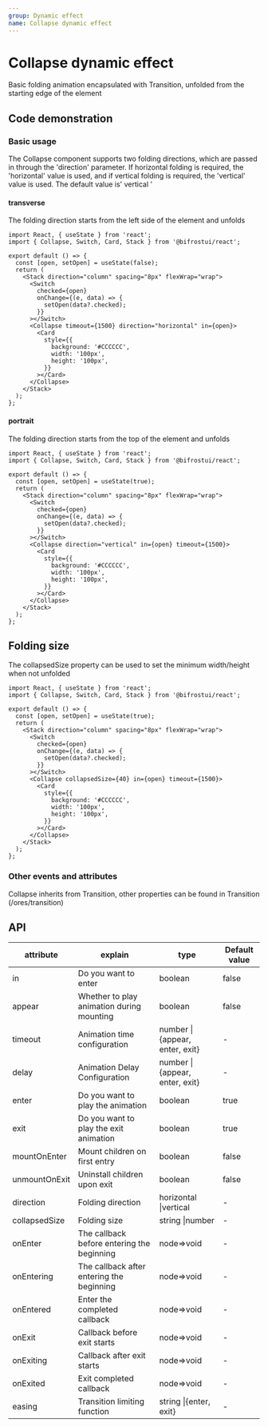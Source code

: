 ```yaml
---
group: Dynamic effect
name: Collapse dynamic effect
---
```


# Collapse dynamic effect

Basic folding animation encapsulated with Transition, unfolded from the starting edge of the element

## Code demonstration

### Basic usage

The Collapse component supports two folding directions, which are passed in through the 'direction' parameter. If horizontal folding is required, the 'horizontal' value is used, and if vertical folding is required, the 'vertical' value is used. The default value is' vertical '

#### transverse

The folding direction starts from the left side of the element and unfolds

```tsx
import React, { useState } from 'react';
import { Collapse, Switch, Card, Stack } from '@bifrostui/react';

export default () => {
  const [open, setOpen] = useState(false);
  return (
    <Stack direction="column" spacing="8px" flexWrap="wrap">
      <Switch
        checked={open}
        onChange={(e, data) => {
          setOpen(data?.checked);
        }}
      ></Switch>
      <Collapse timeout={1500} direction="horizontal" in={open}>
        <Card
          style={{
            background: '#CCCCCC',
            width: '100px',
            height: '100px',
          }}
        ></Card>
      </Collapse>
    </Stack>
  );
};
```

#### portrait

The folding direction starts from the top of the element and unfolds

```tsx
import React, { useState } from 'react';
import { Collapse, Switch, Card, Stack } from '@bifrostui/react';

export default () => {
  const [open, setOpen] = useState(true);
  return (
    <Stack direction="column" spacing="8px" flexWrap="wrap">
      <Switch
        checked={open}
        onChange={(e, data) => {
          setOpen(data?.checked);
        }}
      ></Switch>
      <Collapse direction="vertical" in={open} timeout={1500}>
        <Card
          style={{
            background: '#CCCCCC',
            width: '100px',
            height: '100px',
          }}
        ></Card>
      </Collapse>
    </Stack>
  );
};
```

## Folding size

The collapsedSize property can be used to set the minimum width/height when not unfolded

```tsx
import React, { useState } from 'react';
import { Collapse, Switch, Card, Stack } from '@bifrostui/react';

export default () => {
  const [open, setOpen] = useState(true);
  return (
    <Stack direction="column" spacing="8px" flexWrap="wrap">
      <Switch
        checked={open}
        onChange={(e, data) => {
          setOpen(data?.checked);
        }}
      ></Switch>
      <Collapse collapsedSize={40} in={open} timeout={1500}>
        <Card
          style={{
            background: '#CCCCCC',
            width: '100px',
            height: '100px',
          }}
        ></Card>
      </Collapse>
    </Stack>
  );
};
```

### Other events and attributes

Collapse inherits from Transition, other properties can be found in Transition (/ores/transition)

## API

| attribute     | explain                                    | type                           | Default value |
| ------------- | ------------------------------------------ | ------------------------------ | ------------- |
| in            | Do you want to enter                       | boolean                        | false         |
| appear        | Whether to play animation during mounting  | boolean                        | false         |
| timeout       | Animation time configuration               | number \|{appear, enter, exit} | -             |
| delay         | Animation Delay Configuration              | number \|{appear, enter, exit} | -             |
| enter         | Do you want to play the animation          | boolean                        | true          |
| exit          | Do you want to play the exit animation     | boolean                        | true          |
| mountOnEnter  | Mount children on first entry              | boolean                        | false         |
| unmountOnExit | Uninstall children upon exit               | boolean                        | false         |
| direction     | Folding direction                          | horizontal \|vertical          | -             |
| collapsedSize | Folding size                               | string \|number                | -             |
| onEnter       | The callback before entering the beginning | node=>void                     | -             |
| onEntering    | The callback after entering the beginning  | node=>void                     | -             |
| onEntered     | Enter the completed callback               | node=>void                     | -             |
| onExit        | Callback before exit starts                | node=>void                     | -             |
| onExiting     | Callback after exit starts                 | node=>void                     | -             |
| onExited      | Exit completed callback                    | node=>void                     | -             |
| easing        | Transition limiting function               | string \|{enter, exit}         | -             |
